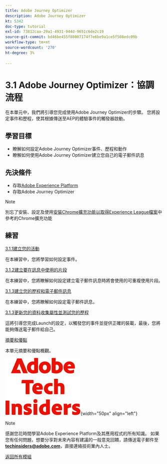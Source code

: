 ```yaml
---
title: Adobe Journey Optimizer
description: Adobe Journey Optimizer
kt: 5342
doc-type: tutorial
exl-id: 73812caa-29a1-4931-944d-9651c6de2c19
source-git-commit: bd46be455f88007174f7e6be9a1ce5f508edc09b
workflow-type: tm+mt
source-wordcount: '270'
ht-degree: 3%

---
```


# 3.1 Adobe Journey Optimizer：協調流程

在本單元中，我們將引導您完成使用Adobe Journey Optimizer的步驟。 您將設定事件和歷程，使其根據傳送至AEP的體驗事件的觸發器啟動。

## 學習目標

- 瞭解如何設定Adobe Journey Optimizer事件、歷程和動作
- 瞭解如何使用Adobe Journey Optimizer建立您自己的電子郵件訊息

## 先決條件

- 存取[Adobe Experience Platform](https://experience.adobe.com/platform)
- 存取Adobe Journey Optimizer

>[!NOTE]
>
>別忘了安裝、設定及使用[安裝Chrome擴充功能以取得Experience League檔案](../../gettingstarted/gettingstarted/ex1.md)中參考的Chrome擴充功能

## 練習

[3.1.1建立您的活動](./ex1.md)

在本練習中，您將學習如何設定事件。

[3.1.2建立要在訊息中使用的片段](./ex2.md)

在本練習中，您將瞭解如何設定建立電子郵件訊息時將會使用的可重複使用片段。

[3.1.3建立您的歷程和電子郵件訊息](./ex3.md)

在本練習中，您將瞭解如何設定電子郵件訊息。

[3.1.3更新您的資料收集屬性並測試您的歷程](./ex4.md)

這將引導您完成Launch的設定，以觸發您的事件並提供正確的裝載，最後，您將能夠傳送電子郵件給自己。

[摘要和優點](./summary.md)

本單元摘要和優點概觀。

![技術內部人士](./../../../assets/images/techinsiders.png){width="50px" align="left"}

>[!NOTE]
>
>感謝您花時間學習Adobe Experience Platform及其應用程式的所有知識。 如果您有任何問題，想要分享對未來內容有建議的一般意見回饋，請傳送電子郵件至&#x200B;**techinsiders@adobe.com**，直接連絡技術業內人士。

[返回所有模組](../../../overview.md)
